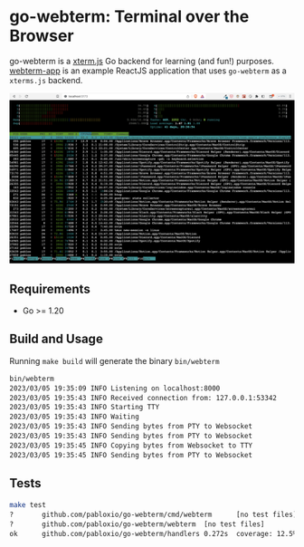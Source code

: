 # go-webterm: Terminal over the Browser

go-webterm is a [xterm.js](https://xtermjs.org/) Go backend for learning (and fun!) purposes. [webterm-app](https://github.com/pabloxio/webterm-app) is an example ReactJS application that uses `go-webterm` as a `xterms.js` backend.

![screenshoot](webterm.png)

## Requirements

- Go >= 1.20

## Build and Usage

Running `make build` will generate the binary `bin/webterm`

```bash
bin/webterm
2023/03/05 19:35:09 INFO Listening on localhost:8000
2023/03/05 19:35:43 INFO Received connection from: 127.0.0.1:53342
2023/03/05 19:35:43 INFO Starting TTY
2023/03/05 19:35:43 INFO Waiting
2023/03/05 19:35:43 INFO Sending bytes from PTY to Websocket
2023/03/05 19:35:43 INFO Sending bytes from PTY to Websocket
2023/03/05 19:35:45 INFO Copying bytes from Websocket to TTY
2023/03/05 19:35:45 INFO Sending bytes from PTY to Websocket
```

## Tests

```bash
make test
?       github.com/pabloxio/go-webterm/cmd/webterm      [no test files]
?       github.com/pabloxio/go-webterm/webterm  [no test files]
ok      github.com/pabloxio/go-webterm/handlers 0.272s  coverage: 12.5% of statements
```
